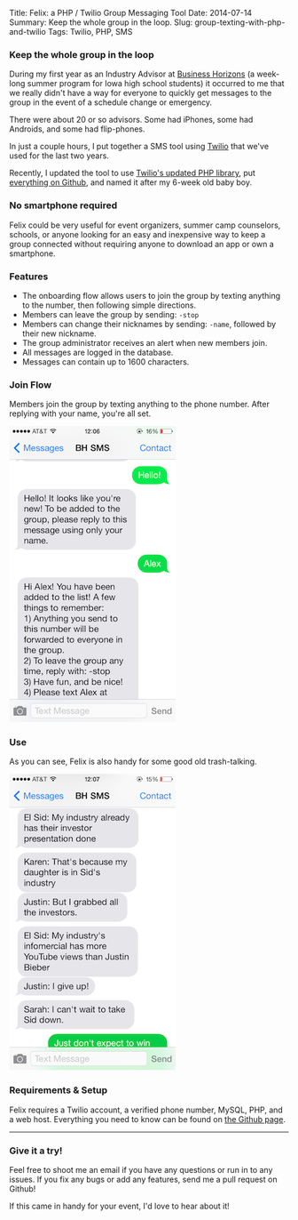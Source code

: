 Title: Felix: a PHP / Twilio Group Messaging Tool
Date: 2014-07-14
Summary: Keep the whole group in the loop.
Slug: group-texting-with-php-and-twilio
Tags: Twilio, PHP, SMS

### Keep the whole group in the loop

During my first year as an Industry Advisor at <a href="http://www.businesshorizonsiowa.org/">Business Horizons</a> (a week-long summer program for Iowa high school students) it occurred to me that we really didn't have a way for everyone to quickly get messages to the group in the event of a schedule change or emergency.

There were about 20 or so advisors. Some had iPhones, some had Androids, and some had flip-phones. 

In just a couple hours, I put together a SMS tool using <a href="http://twilio.com">Twilio</a> that we've used for the last two years.

Recently, I updated the tool to use <a href="https://github.com/twilio/twilio-php">Twilio's updated PHP library</a>, put <a href="https://github.com/alexpgates/felix">everything on Github</a>, and named it after my 6-week old baby boy.

### No smartphone required

Felix could be very useful for event organizers, summer camp counselors, schools, or anyone looking for an easy and inexpensive way to keep a group connected without requiring anyone to download an app or own a smartphone.

### Features

- The onboarding flow allows users to join the group by texting anything to the number, then following simple directions.
- Members can leave the group by sending: <code>-stop</code>
- Members can change their nicknames by sending: <code>-name</code>, followed by their new nickname.
- The group administrator receives an alert when new members join.
- All messages are logged in the database.
- Messages can contain up to 1600 characters.

### Join Flow

Members join the group by texting anything to the phone number. After replying with your name, you're all set.

<div class="row text-center">
    <img src="/static/images/felix-join-flow.png" width="300px">
</div>

### Use

As you can see, Felix is also handy for some good old trash-talking.

<div class="row text-center">
    <img src="/static/images/felix-use.png" width="300px">
</div>

### Requirements &amp; Setup

Felix requires a Twilio account, a verified phone number, MySQL, PHP, and a web host. Everything you need to know can be found on <a href="https://github.com/alexpgates/felix">the Github page</a>.

---

### Give it a try!

Feel free to shoot me an email if you have any questions or run in to any issues. If you fix any bugs or add any features, send me a pull request on Github!

If this came in handy for your event, I'd love to hear about it!